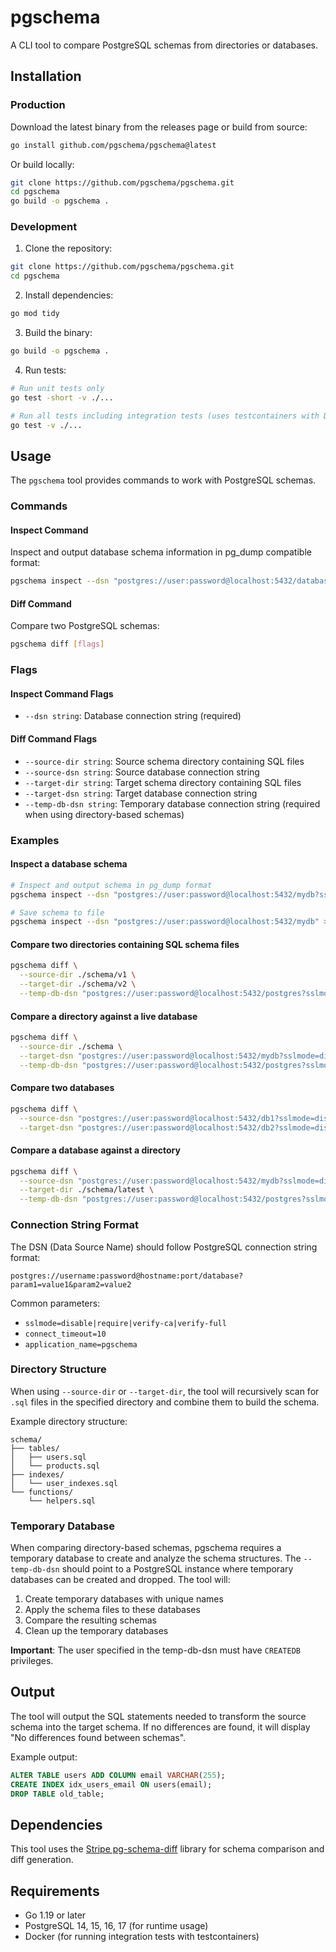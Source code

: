 # pgschema

A CLI tool to compare PostgreSQL schemas from directories or databases.

## Installation

### Production

Download the latest binary from the releases page or build from source:

```bash
go install github.com/pgschema/pgschema@latest
```

Or build locally:

```bash
git clone https://github.com/pgschema/pgschema.git
cd pgschema
go build -o pgschema .
```

### Development

1. Clone the repository:
```bash
git clone https://github.com/pgschema/pgschema.git
cd pgschema
```

2. Install dependencies:
```bash
go mod tidy
```

3. Build the binary:
```bash
go build -o pgschema .
```

4. Run tests:
```bash
# Run unit tests only
go test -short -v ./...

# Run all tests including integration tests (uses testcontainers with Docker)
go test -v ./...
```

## Usage

The `pgschema` tool provides commands to work with PostgreSQL schemas.

### Commands

#### Inspect Command

Inspect and output database schema information in pg_dump compatible format:

```bash
pgschema inspect --dsn "postgres://user:password@localhost:5432/database"
```

#### Diff Command

Compare two PostgreSQL schemas:

```bash
pgschema diff [flags]
```

### Flags

#### Inspect Command Flags

- `--dsn string`: Database connection string (required)

#### Diff Command Flags

- `--source-dir string`: Source schema directory containing SQL files
- `--source-dsn string`: Source database connection string
- `--target-dir string`: Target schema directory containing SQL files  
- `--target-dsn string`: Target database connection string
- `--temp-db-dsn string`: Temporary database connection string (required when using directory-based schemas)

### Examples

#### Inspect a database schema

```bash
# Inspect and output schema in pg_dump format
pgschema inspect --dsn "postgres://user:password@localhost:5432/mydb?sslmode=disable"

# Save schema to file
pgschema inspect --dsn "postgres://user:password@localhost:5432/mydb" > schema.sql
```

#### Compare two directories containing SQL schema files

```bash
pgschema diff \
  --source-dir ./schema/v1 \
  --target-dir ./schema/v2 \
  --temp-db-dsn "postgres://user:password@localhost:5432/postgres?sslmode=disable"
```

#### Compare a directory against a live database

```bash
pgschema diff \
  --source-dir ./schema \
  --target-dsn "postgres://user:password@localhost:5432/mydb?sslmode=disable" \
  --temp-db-dsn "postgres://user:password@localhost:5432/postgres?sslmode=disable"
```

#### Compare two databases

```bash
pgschema diff \
  --source-dsn "postgres://user:password@localhost:5432/db1?sslmode=disable" \
  --target-dsn "postgres://user:password@localhost:5432/db2?sslmode=disable"
```

#### Compare a database against a directory

```bash
pgschema diff \
  --source-dsn "postgres://user:password@localhost:5432/mydb?sslmode=disable" \
  --target-dir ./schema/latest \
  --temp-db-dsn "postgres://user:password@localhost:5432/postgres?sslmode=disable"
```

### Connection String Format

The DSN (Data Source Name) should follow PostgreSQL connection string format:

```
postgres://username:password@hostname:port/database?param1=value1&param2=value2
```

Common parameters:
- `sslmode=disable|require|verify-ca|verify-full`
- `connect_timeout=10`
- `application_name=pgschema`

### Directory Structure

When using `--source-dir` or `--target-dir`, the tool will recursively scan for `.sql` files in the specified directory and combine them to build the schema.

Example directory structure:
```
schema/
├── tables/
│   ├── users.sql
│   └── products.sql
├── indexes/
│   └── user_indexes.sql
└── functions/
    └── helpers.sql
```

### Temporary Database

When comparing directory-based schemas, pgschema requires a temporary database to create and analyze the schema structures. The `--temp-db-dsn` should point to a PostgreSQL instance where temporary databases can be created and dropped. The tool will:

1. Create temporary databases with unique names
2. Apply the schema files to these databases
3. Compare the resulting schemas
4. Clean up the temporary databases

**Important**: The user specified in the temp-db-dsn must have `CREATEDB` privileges.

## Output

The tool will output the SQL statements needed to transform the source schema into the target schema. If no differences are found, it will display "No differences found between schemas".

Example output:
```sql
ALTER TABLE users ADD COLUMN email VARCHAR(255);
CREATE INDEX idx_users_email ON users(email);
DROP TABLE old_table;
```

## Dependencies

This tool uses the [Stripe pg-schema-diff](https://github.com/stripe/pg-schema-diff) library for schema comparison and diff generation.

## Requirements

- Go 1.19 or later
- PostgreSQL 14, 15, 16, 17 (for runtime usage)
- Docker (for running integration tests with testcontainers) 